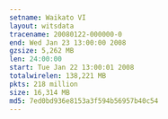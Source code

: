 ```yaml
---
setname: Waikato VI
layout: witsdata
tracename: 20080122-000000-0
end: Wed Jan 23 13:00:00 2008
gzsize: 5,262 MB
len: 24:00:00
start: Tue Jan 22 13:00:01 2008
totalwirelen: 138,221 MB
pkts: 218 million
size: 16,314 MB
md5: 7ed0bd936e8153a3f594b56957b40c54
---
```


